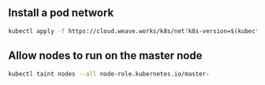 ## Install a pod network

```bash
kubectl apply -f https://cloud.weave.works/k8s/net?k8s-version=$(kubectl version | base64 | tr -d '\n')
```

## Allow nodes to run on the master node

```bash
kubectl taint nodes --all node-role.kubernetes.io/master-
```